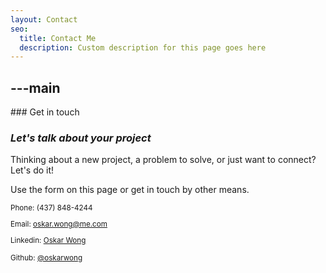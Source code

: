 ```yaml
---
layout: Contact
seo:
  title: Contact Me
  description: Custom description for this page goes here
---
```




---main
---

<PageTitle>
  ### Get in touch

  ### _Let's talk about your project_
</PageTitle>

Thinking about a new project, a problem to solve, or just want to connect? Let's do it!

Use the form on this page or get in touch by other means.

<Sep size="12" />

<small>
  <Icon src="/icons/call.svg" className="inline mr-2 align-middle fill-current text-omega-500" /> Phone: (437) 848-4244

  <Icon src="/icons/mail.svg" className="mr-2 inline align-middle fill-current text-omega-500" /> Email: oskar.wong@me.com

  <Icon src="/icons/logo-linkedin.svg" className="mr-2 inline align-middle fill-current text-omega-500" /> Linkedin: [Oskar Wong](http://linkedin.com/in/oskarwong)

  <Icon src="/icons/logo-github.svg" className="mr-2 inline align-middle fill-current text-omega-500" /> Github: [@oskarwong](http://www.github.com/atorpos)
</small>
